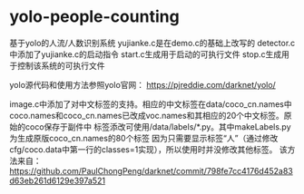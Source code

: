 # yolo-people-counting
基于yolo的人流/人数识别系统
yujianke.c是在demo.c的基础上改写的
detector.c中添加了yujianke.c的启动指令
start.c生成用于启动的可执行文件
stop.c生成用于控制该系统的可执行文件

yolo源代码和使用方法参照yolo官网：
https://pjreddie.com/darknet/yolo/

image.c中添加了对中文标签的支持。相应的中文标签在data/coco_cn.names中
coco.names和coco_cn.names已改成voc.names和其相应的20个中文标签。原始的coco保存于副件中
标签添改可使用/data/labels/*.py。其中makeLabels.py为生成原版coco_cn.names的80个标签
因为只需要显示标签“人”（通过修改cfg/coco.data中第一行的classes=1实现），所以使用时并没修改其他标签。
该方法来自：
https://github.com/PaulChongPeng/darknet/commit/798fe7cc4176d452a83d63eb261d6129e397a521
